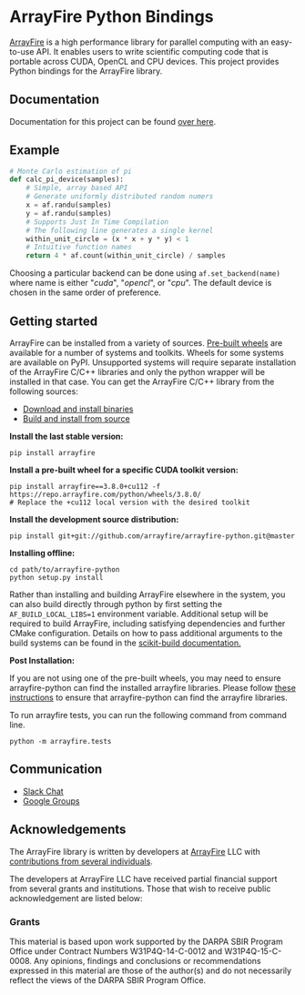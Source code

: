 # ArrayFire Python Bindings

[ArrayFire](https://github.com/arrayfire/arrayfire) is a high performance library for parallel computing with an easy-to-use API. It enables users to write scientific computing code that is portable across CUDA, OpenCL and CPU devices. This project provides Python bindings for the ArrayFire library.

## Documentation

Documentation for this project can be found [over here](http://arrayfire.org/arrayfire-python/).

## Example

```python
# Monte Carlo estimation of pi
def calc_pi_device(samples):
    # Simple, array based API
    # Generate uniformly distributed random numers
    x = af.randu(samples)
    y = af.randu(samples)
    # Supports Just In Time Compilation
    # The following line generates a single kernel
    within_unit_circle = (x * x + y * y) < 1
    # Intuitive function names
    return 4 * af.count(within_unit_circle) / samples
```


Choosing a particular backend can be done using `af.set_backend(name)`  where name is either "_cuda_", "_opencl_", or "_cpu_". The default device is chosen in the same order of preference.

## Getting started
ArrayFire can be installed from a variety of sources. [Pre-built wheels](https://repo.arrayfire.com/python/wheels/3.8.0/) are available for a number of systems and toolkits. Wheels for some systems are available on PyPI. Unsupported systems will require separate installation of the ArrayFire C/C++ libraries and only the python wrapper will be installed in that case. 
You can get the ArrayFire C/C++ library from the following sources:

- [Download and install binaries](https://arrayfire.com/download)
- [Build and install from source](https://github.com/arrayfire/arrayfire)


**Install the last stable version:**  
```
pip install arrayfire
```

**Install a pre-built wheel for a specific CUDA toolkit version:**
```
pip install arrayfire==3.8.0+cu112 -f https://repo.arrayfire.com/python/wheels/3.8.0/
# Replace the +cu112 local version with the desired toolkit
```

**Install the development source distribution:**

```
pip install git+git://github.com/arrayfire/arrayfire-python.git@master
```

**Installing offline:**

```
cd path/to/arrayfire-python
python setup.py install
```
Rather than installing and building ArrayFire elsewhere in the system, you can also build directly through python by first setting the `AF_BUILD_LOCAL_LIBS=1` environment variable. Additional setup will be required to build ArrayFire, including satisfying dependencies and further CMake configuration. Details on how to pass additional arguments to the build systems can be found in the [scikit-build documentation.](https://scikit-build.readthedocs.io/en/latest/)

**Post Installation:**

If you are not using one of the pre-built wheels, you may need to ensure arrayfire-python can find the installed arrayfire libraries. Please follow [these instructions](https://github.com/arrayfire/arrayfire-python/wiki) to ensure that arrayfire-python can find the arrayfire libraries.

To run arrayfire tests, you can run the following command from command line.

```
python -m arrayfire.tests
```

## Communication

* [Slack Chat](https://join.slack.com/t/arrayfire-org/shared_invite/MjI4MjIzMDMzMTczLTE1MDI5ODg4NzYtN2QwNGE3ODA5OQ)
* [Google Groups](https://groups.google.com/forum/#!forum/arrayfire-users)

## Acknowledgements

The ArrayFire library is written by developers at [ArrayFire](http://arrayfire.com) LLC
with [contributions from several individuals](https://github.com/arrayfire/arrayfire_python/graphs/contributors).

The developers at ArrayFire LLC have received partial financial support
from several grants and institutions. Those that wish to receive public
acknowledgement are listed below:

<!--
The following section contains acknowledgements for grant funding. In most
circumstances, the specific phrasing of the text is mandated by the grant
provider. Thus these acknowledgements must remain intact without modification.
-->

### Grants

This material is based upon work supported by the DARPA SBIR Program Office
under Contract Numbers W31P4Q-14-C-0012 and W31P4Q-15-C-0008.
Any opinions, findings and conclusions or recommendations expressed in this
material are those of the author(s) and do not necessarily reflect the views of
the DARPA SBIR Program Office.
